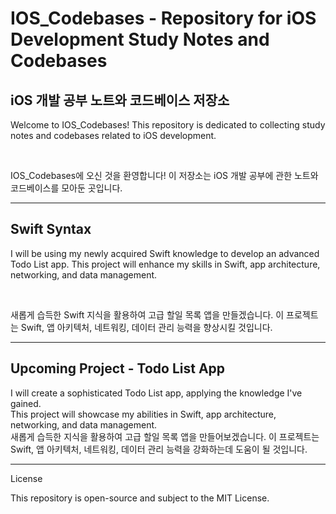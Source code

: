 # IOS_Codebases - Repository for iOS Development Study Notes and Codebases

## iOS 개발 공부 노트와 코드베이스 저장소

Welcome to IOS_Codebases! This repository is dedicated to collecting study notes and codebases related to iOS development.

<br/>

IOS_Codebases에 오신 것을 환영합니다! 이 저장소는 iOS 개발 공부에 관한 노트와 코드베이스를 모아둔 곳입니다.
<br/>

---

## Swift Syntax

I will be using my newly acquired Swift knowledge to develop an advanced Todo List app. This project will enhance my skills in Swift, app architecture, networking, and data management.

<br/>

새롭게 습득한 Swift 지식을 활용하여 고급 할일 목록 앱을 만들겠습니다. 이 프로젝트는 Swift, 앱 아키텍처, 네트워킹, 데이터 관리 능력을 향상시킬 것입니다.
<br/>

---

## Upcoming Project - Todo List App

I will create a sophisticated Todo List app, applying the knowledge I've gained. <br/>This project will showcase my abilities in Swift, app architecture, networking, and data management.
<br/>새롭게 습득한 지식을 활용하여 고급 할일 목록 앱을 만들어보겠습니다. 이 프로젝트는 Swift, 앱 아키텍처, 네트워킹, 데이터 관리 능력을 강화하는데 도움이 될 것입니다.
<br/>

---

License

This repository is open-source and subject to the MIT License.
